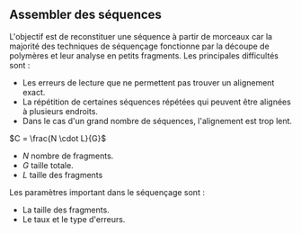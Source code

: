 ## Assembler des séquences

L'objectif est de reconstituer une séquence à partir de morceaux car la majorité des techniques de séquençage fonctionne par la découpe de polymères et leur analyse en petits fragments. Les principales difficultés sont :

* Les erreurs de lecture que ne permettent pas trouver un alignement exact.
* La répétition de certaines séquences répétées qui peuvent être alignées à plusieurs endroits.
* Dans le cas d'un grand nombre de séquences, l'alignement est trop lent.

$C = \frac{N \cdot L}{G}$

* $N$ nombre de fragments.
* $G$ taille totale.
* $L$ taille des fragments

Les paramètres important dans le séquençage sont :

* La taille des fragments. 
* Le taux et le type d'erreurs.